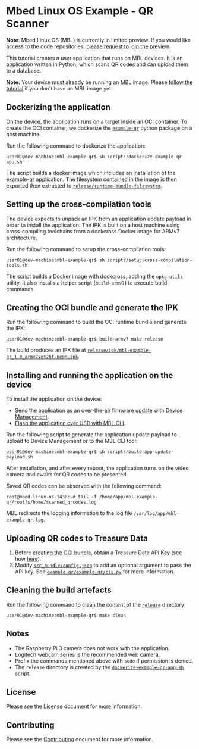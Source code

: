 # Mbed Linux OS Example - QR Scanner

<span class="notes">**Note**: Mbed Linux OS (MBL) is currently in limited preview. If you would like access to the code repositories, [please request to join the preview](https://os.mbed.com/linux-os/).</span>

This tutorial creates a user application that runs on MBL devices. It is an application written in Python, which scans QR codes and can upload them to a database.

<span class="notes">**Note:** Your device must already be running an MBL image. Please [follow the tutorial](https://os.mbed.com/docs/linux-os/v0.5/getting-started/tutorial-building-an-image.html) if you don't have an MBL image yet.</span>

## Dockerizing the application

On the device, the application runs on a target inside an OCI container. To create the OCI container, we dockerize the [`example-qr`](example-qr/) python package on a host machine.

Run the following command to dockerize the application:
```
user01@dev-machine:mbl-example-qr$ sh scripts/dockerize-example-qr-app.sh
```
The script builds a docker image which includes an installation of the example-qr application. The filesystem contained in the image is then exported then extracted to [`release/runtime-bundle-filesystem`](release/runtime-bundle-filesystem).


## Setting up the cross-compilation tools

The device expects to unpack an IPK from an application update payload in order to install the application. The IPK is built on a host machine using cross-compiling toolchains from a dockcross Docker image for ARMv7 architecture.

Run the following command to setup the cross-compilation tools:
```
user01@dev-machine:mbl-example-qr$ sh scripts/setup-cross-compilation-tools.sh
```
The script builds a Docker image with dockcross, adding the `opkg-utils` utility. It also installs a helper script (`build-armv7`) to execute build commands.


## <a name="creating-oci-bundle-and-ipk"></a> Creating the OCI bundle and generate the IPK

Run the following command to build the OCI runtime bundle and generate the IPK:
```
user01@dev-machine:mbl-example-qr$ build-armv7 make release
```
The build produces an IPK file at [`release/ipk/mbl-example-qr_1.0_armv7vet2hf-neon.ipk`](release/ipk/mbl-example-qr_1.0_armv7vet2hf-neon.ipk).

## Installing and running the application on the device

To install the application on the device:

* [Send the application as an over-the-air firmware update with Device Management](https://os.mbed.com/docs/linux-os/v0.5/getting-started/tutorial-updating-mbl-devices-and-applications.html).
* [Flash the application over USB with MBL CLI](https://os.mbed.com/docs/linux-os/v0.5/tools/device-update.html#update-an-application).

Run the following script to generate the application update payload to upload to Device Management or to the MBL CLI tool:
```
user01@dev-machine:mbl-example-qr$ sh scripts/build-app-update-payload.sh
```

After installation, and after every reboot, the application turns on the video camera and awaits for QR codes to be presented.

Saved QR codes can be observed with the following command:
```
root@mbed-linux-os-1438:~# tail -f /home/app/mbl-example-qr/rootfs/home/scanned_qrcodes.log
```

MBL redirects the logging information to the log file `/var/log/app/mbl-example-qr.log`.


## Uploading QR codes to Treasure Data

1. Before [creating the OCI bundle](#creating-oci-bundle-and-ipk), obtain a Treasure Data API Key (see how [here](example-qr/README.md#uploading-qrcodes)).
1. Modify [`src_bundle/config.json`](src_bundle/config.json) to add an optional argument to pass the API key. See [`example-qr/example_qr/cli.py`](example-qr/example_qr/cli.py) for more information.

## Cleaning the build artefacts

Run the following command to clean the content of the [`release`](release/) directory:
```
user01@dev-machine:mbl-example-qr$ make clean
``` 


## Notes

* The Raspberry Pi 3 camera does not work with the application.
* Logitech webcam series is the recommended web camera.
* Prefix the commands mentioned above with `sudo` if permission is denied.
* The `release` directory is created by the [`dockerize-example-qr-app.sh`](scripts/dockerize-example-qr-app.sh) script.


## License

Please see the [License][mbl-license] document for more information.


## Contributing

Please see the [Contributing][mbl-contributing] document for more information.


[mbl-license]: LICENSE.md
[mbl-contributing]: CONTRIBUTING.md
